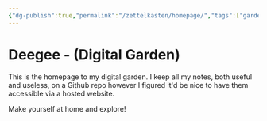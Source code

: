 ```yaml
---
{"dg-publish":true,"permalink":"/zettelkasten/homepage/","tags":["gardenEntry"]}
---
```


# Deegee - (Digital Garden)

This is the homepage to my digital garden. I keep all my notes, both useful and useless, on a Github repo however I figured it'd be nice to have them accessible via a hosted website. 

Make yourself at home and explore!